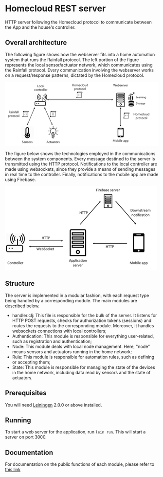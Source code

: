 
# Homecloud REST server

HTTP server following the Homecloud protocol to communicate between the App and the house's controller.

## Overall architecture

The following figure shows how the webserver fits into a home automation system that runs the Rainfall protocol. The left portion of the
figure represents the local sensor/actuator network, which communicates using the Rainfall protocol. Every communication involving the webserver works on a request/response patterns, dictated by the Homecloud protocol.

<img src="https://github.com/HomeSkyLtd/server/blob/master/doc/figures/overall_architecture.png" width="800" />

The figure below shows the technologies employed in the communications between the system components. Every message destined to the server is transmitted using the HTTP protocol. Notifications to the local controller are made using websockets, since they provide a means of sending messages in real time to the controller. Finally, notifications to the mobile app are made using Firebase.

<img src="https://github.com/HomeSkyLtd/server/blob/master/doc/figures/communication_diagram.png" width="500" />

## Structure
The server is implemented in a modular fashion, with each request type being handled by a corresponding module. The main modules are described below.

- handler.clj: This file is responsible for the bulk of the server. It listens for HTTP POST requests, checks for authorization tokens (sessions) and routes the requests to the corresponding module. Moreover, it handles websockets connections with local controllers;
- Authentication: This module is responsible for everything user-related, such as registration and authentication;
- Node: This module deals with local node management. Here, "node" means sensors and actuators running in the home network;
- Rule: This module is responsible for automation rules, such as defining or accepting them;
- State: This module is responsible for managing the state of the devices in the home network, including data read by sensors and the state of actuators.

## Prerequisites

You will need [Leiningen][] 2.0.0 or above installed.

[leiningen]: https://github.com/technomancy/leiningen

## Running

To start a web server for the application, run `lein run`. This will start a server on port 3000.

## Documentation

For documentation on the public functions of each module, please refer to [this link](https://homeskyltd.github.io/server/)
